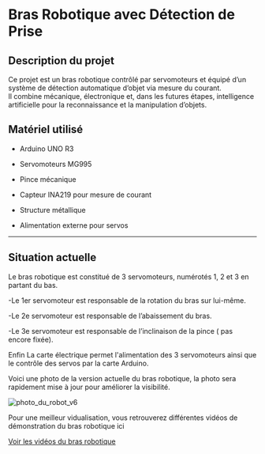 #  Bras Robotique avec Détection de Prise

##  Description du projet
Ce projet est un bras robotique contrôlé par servomoteurs et équipé d’un système de détection automatique d’objet via mesure du courant.  
Il combine mécanique, électronique et, dans les futures étapes, intelligence artificielle pour la reconnaissance et la manipulation d’objets.







## Matériel utilisé
- Arduino UNO R3

- Servomoteurs MG995
- Pince mécanique 
- Capteur INA219 pour mesure de courant
- Structure métallique
- Alimentation externe pour servos

---

## Situation actuelle

Le bras robotique est constitué de 3 servomoteurs, numérotés 1, 2 et 3 en partant du bas.

-Le 1er servomoteur est responsable de la rotation du bras sur lui-même.

-Le 2e servomoteur est responsable de l’abaissement du bras.

-Le 3e servomoteur est responsable de l’inclinaison de la pince ( pas encore fixée).


Enfin La carte électrique permet l'alimentation des 3 servomoteurs ainsi que le contrôle des servos par la carte Arduino.

Voici une photo de la  version actuelle du bras robotique, la photo sera rapidement mise à jour pour améliorer la visibilité.

![photo_du_robot_v6](https://github.com/user-attachments/assets/51399bfc-dd44-404a-a3fc-86c88343d2a3)




Pour une meilleur vidualisation, vous retrouverez différentes vidéos de démonstration du bras robotique ici 


[Voir les vidéos du bras robotique](Robitic-arm-project/hardware/images/Videos_du_bras_robotique.md)



